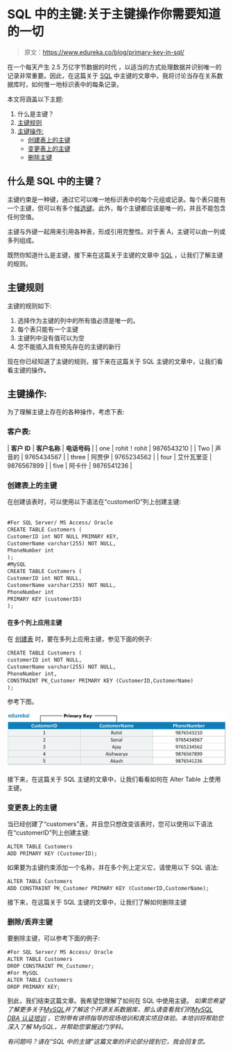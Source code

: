 # SQL 中的主键:关于主键操作你需要知道的一切

> 原文：<https://www.edureka.co/blog/primary-key-in-sql/>

在一个每天产生 2.5 万亿字节数据的时代 ，以适当的方式处理数据并识别唯一的记录非常重要。因此，在这篇关于 [SQL](https://www.edureka.co/blog/sql-commands/) 中主键的文章中，我将讨论当存在关系数据库时，如何惟一地标识表中的每条记录。

本文将涵盖以下主题:

1.  什么是主键？
2.  [主键规则](#RulesforPrimaryKey)
3.  [主键操作:](#PrimaryKeyOperations)
    *   [创建表上的主键](#PrimaryKeyonCreateTable)
    *   [变更表上的主键](#PrimaryKeyonAlterTable)
    *   [删除主键](#DropPrimaryKey)

## **什么是 SQL 中的主键？**

主键约束是一种键，通过它可以唯一地标识表中的每个元组或记录。每个表只能有一个主键，但可以有多个[候选键](https://www.edureka.co/blog/sql-commands/#Keys%20In%20Database)。此外，每个主键都应该是唯一的，并且不能包含任何空值。

主键与外键一起用来引用各种表，形成引用完整性。对于表 A，主键可以由一列或多列组成。

既然你知道什么是主键，接下来在这篇关于主键的文章中 [SQL](https://www.edureka.co/blog/sql-commands/) ，让我们了解主键的规则。

## **主键规则**

主键的规则如下:

1.  选择作为主键的列中的所有值必须是唯一的。
2.  每个表只能有一个主键
3.  主键列中没有值可以为空
4.  您不能插入具有预先存在的主键的新行

现在你已经知道了主键的规则，接下来在这篇关于 SQL 主键的文章中，让我们看看主键的操作。

## **主键操作:**

为了理解主键上存在的各种操作，考虑下表:

### **客户表:**

| **客户 ID** | **客户名称** | **电话号码** |
| one | rohit！rohit | 9876543210 |
| Two | 声音的 | 9765434567 |
| three | 阿贾伊 | 9765234562 |
| four | 艾什瓦里亚 | 9876567899 |
| five | 阿卡什 | 9876541236 |

### **创建表上的主键**

在创建该表时，可以使用以下语法在“customerID”列上创建主键:

```

#For SQL Server/ MS Access/ Oracle
CREATE TABLE Customers (
CustomerID int NOT NULL PRIMARY KEY,
CustomerName varchar(255) NOT NULL,
PhoneNumber int
);
#MySQL
CREATE TABLE Customers (
CustomerID int NOT NULL,
CustomerName varchar(255) NOT NULL,
PhoneNumber int
PRIMARY KEY (customerID)
);

```

#### **在多个列上应用主键**

在 [创建表](https://www.edureka.co/blog/create-table-in-sql/) 时，要在多列上应用主键，参见下面的例子:

```
CREATE TABLE Customers (
customerID int NOT NULL,
CustomerName varchar(255) NOT NULL,
PhoneNumber int,
CONSTRAINT PK_Customer PRIMARY KEY (CustomerID,CustomerName)
);

```

参考下图。

![Primary Key - Primary Key in SQL - Edureka](img/d5dbbbf51329c32793694a8334067ce1.png)

接下来，在这篇关于 SQL 主键的文章中，让我们看看如何在 Alter Table 上使用主键。

### **变更表上的主键**

当已经创建了“customers”表，并且您只想改变该表时，您可以使用以下语法在“customerID”列上创建主键:

```
ALTER TABLE Customers
ADD PRIMARY KEY (CustomerID);

```

如果要为主键约束添加一个名称，并在多个列上定义它，请使用以下 SQL 语法:

```
ALTER TABLE Customers
ADD CONSTRAINT PK_Customer PRIMARY KEY (CustomerID,CustomerName);

```

接下来，在这篇关于 SQL 主键的文章中，让我们了解如何删除主键

### **删除/丢弃主键**

要删除主键，可以参考下面的例子:

```
#For SQL Server/ MS Access/ Oracle
ALTER TABLE Customers
DROP CONSTRAINT PK_Customer;
#For MySQL
ALTER TABLE Customers
DROP PRIMARY KEY;

```

到此，我们结束这篇文章。我希望您理解了如何在 SQL 中使用主键。 *如果您希望了解更多关于*[*MySQL*](https://www.edureka.co/blog/what-is-mysql/)*并了解这个开源关系数据库，那么请查看我们的*[*MySQL DBA 认证培训*](https://www.edureka.co/mysql-dba) *，它附带有讲师指导的现场培训和真实项目体验。本培训将帮助您深入了解 MySQL，并帮助您掌握这门学科。*

*有问题吗？请在“SQL 中的主键”这篇文章的评论部分提到它，我会回复您。*